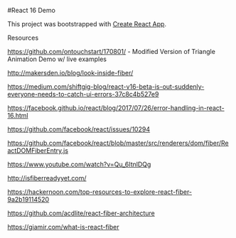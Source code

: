 

#React 16 Demo

This project was bootstrapped with [Create React App](https://github.com/facebookincubator/create-react-app).


Resources

https://github.com/ontouchstart/170801/ - Modified Version of Triangle Animation Demo w/ live examples

http://makersden.io/blog/look-inside-fiber/

https://medium.com/shiftgig-blog/react-v16-beta-is-out-suddenly-everyone-needs-to-catch-ui-errors-37c8c4b527e9

https://facebook.github.io/react/blog/2017/07/26/error-handling-in-react-16.html

https://github.com/facebook/react/issues/10294

https://github.com/facebook/react/blob/master/src/renderers/dom/fiber/ReactDOMFiberEntry.js

https://www.youtube.com/watch?v=Qu_6ItnlDQg

http://isfiberreadyyet.com/

https://hackernoon.com/top-resources-to-explore-react-fiber-9a2b19114520

https://github.com/acdlite/react-fiber-architecture

https://giamir.com/what-is-react-fiber
